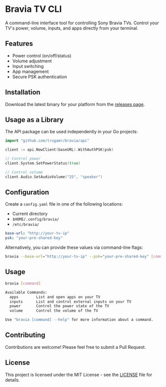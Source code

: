 # Bravia TV CLI

A command-line interface tool for controlling Sony Bravia TVs. Control your TV's power, volume, inputs, and apps directly from your terminal.

## Features

- Power control (on/off/status)
- Volume adjustment
- Input switching
- App management
- Secure PSK authentication

## Installation

Download the latest binary for your platform from the [releases page](https://github.com/trugamr/bravia/releases).

## Usage as a Library

The API package can be used independently in your Go projects:

```go
import "github.com/trugamr/bravia/api"

client := api.NewClient(baseURL).WithAuthPSK(psk)

// Control power
client.System.SetPowerStatus(true)

// Control volume
client.Audio.SetAudioVolume("25", "speaker")
```

## Configuration

Create a `config.yaml` file in one of the following locations:
- Current directory
- `$HOME/.config/bravia/`
- `/etc/bravia/`

```yaml
base-url: "http://your-tv-ip"
psk: "your-pre-shared-key"
```

Alternatively, you can provide these values via command-line flags:
```bash
bravia --base-url="http://your-tv-ip" --psk="your-pre-shared-key" [command]
```

## Usage

```bash
bravia [command]

Available Commands:
  apps        List and open apps on your TV
  inputs      List and control external inputs on your TV
  power       Control the power state of the TV
  volume      Control the volume of the TV

Use "bravia [command] --help" for more information about a command.
```

## Contributing

Contributions are welcome! Please feel free to submit a Pull Request.

## License

This project is licensed under the MIT License - see the [LICENSE](LICENSE.md) file for details.